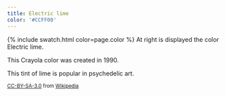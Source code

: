 ```yaml
---
title: Electric lime
color: '#CCFF00'
---
```

{% include swatch.html color=page.color %}
At right is displayed the color Electric lime.

This Crayola color was created in 1990.

This tint of lime is popular in psychedelic art.

<small>[CC-BY-SA-3.0](https://en.wikipedia.org/wiki/Wikipedia:Text_of_Creative_Commons_Attribution-ShareAlike_3.0_Unported_License) from [Wikipedia](https://en.wikipedia.org/wiki/Lime_(color)#Electric_lime)</small>
